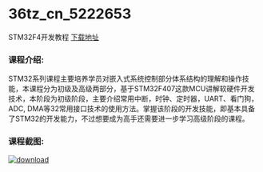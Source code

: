 # 36tz_cn_5222653
STM32F4开发教程
[下载地址](http://www.36tz.cn/article/5222653 "下载地址")
### 课程介绍:
STM32系列课程主要培养学员对嵌入式系统控制部分体系结构的理解和操作技能，本课程分为初级及高级两部分，基于STM32F407这款MCU讲解软硬件开发技术，本阶段为初级阶段，主要介绍常用中断，时钟、定时器，UART、看门狗，ADC, DMA等32常用接口技术的使用方法。掌握该阶段的开发技能，即基本具备了STM32的开发能力，不过想要成为高手还需要进一步学习高级阶段的课程。

### 课程截图:
[![download](http://36tz.cn/muke_img/2022_02_2-3.png "下载地址")](http://www.36tz.cn "下载地址")
